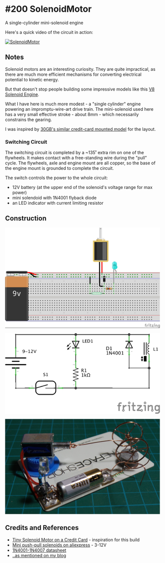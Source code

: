 # #200 SolenoidMotor

A single-cylinder mini-solenoid engine

Here's a quick video of the circuit in action:

[![SolenoidMotor](http://img.youtube.com/vi/b7wmZLSBpzk/0.jpg)](http://www.youtube.com/watch?v=b7wmZLSBpzk)

## Notes

Solenoid motors are an interesting curiosity. They are quite impractical, as there are much more efficient
mechanisms for converting electrical potential to kinetic energy.

But that doesn't stop people building some impressive models like this [V8 Solenoid Engine](https://www.youtube.com/watch?v=uhYEdD94vH0).

What I have here is much more modest - a "single cylinder" engine powering an
impromptu-wire-art drive train. The mini-solenoid used here has a very small effective stroke - about 8mm -
which necessarily constrains the gearing.

I was inspired by [30GB's similar credit-card mounted model](https://www.youtube.com/watch?v=8EaCermGrwM) for the layout.

### Switching Circuit

The switching circuit is completed by a ~135˚ extra rim on one of the flywheels.
It makes contact with a free-standing wire during the "pull" cycle.
The flywheels, axle and engine mount are all copper, so the base of the engine mount is grounded to complete the circuit.

The switch controls the power to the whole circuit:
* 12V battery (at the upper end of the solenoid's voltage range for max power)
* mini solendoid with 1N4001 flyback diode
* an LED indicator with current limiting resistor

## Construction

![Breadboard](./assets/SolenoidMotor_bb.jpg?raw=true)

![The Schematic](./assets/SolenoidMotor_schematic.jpg?raw=true)

![The Build](./assets/SolenoidMotor_build.jpg?raw=true)

## Credits and References
* [Tiny Solenoid Motor on a Credit Card](https://www.youtube.com/watch?v=8EaCermGrwM) - inspiration for this build
* [Mini push-pull solenoids on aliexpress](http://www.aliexpress.com/item/5pcs-mini-DC3-12V-Push-Pull-Type-Solenoid-Electromagnet-DC-Micro-Solenoid-Free-shipping/32309067252.html) - 3-12V
* [1N4001-1N4007 datasheet](http://www.futurlec.com/Diodes/1N4001.shtml)
* [..as mentioned on my blog](http://blog.tardate.com/2016/04/littlearduinoprojects200-mini-solenoid.html)
